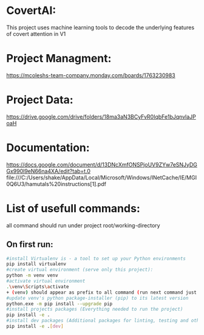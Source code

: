 # CovertAI:
This project uses machine learning tools to decode the underlying features of covert attention in V1

# Project Managment:
https://mcoleshs-team-company.monday.com/boards/1763230983

# Project Data:
https://drive.google.com/drive/folders/18ma3aN3BCyFvR0IqbFe1bJqnvlaJPoaH

# Documentation:
https://docs.google.com/document/d/13DNcXmfONSPjoUV9ZYw7eSNJyDGGx990l9eN66na4XA/edit?tab=t.0
file:///C:/Users/shake/AppData/Local/Microsoft/Windows/INetCache/IE/MGI0Q6U3/hamutals%20instructions[1].pdf

# List of usefull commands:
all command should run under project root/working-directory

## On first run:
```bash 
#install Virtualenv is - a tool to set up your Python environments
pip install virtualenv
#create virtual environment (serve only this project):
python -m venv venv
#activate virtual environment
.\venv\Scripts\activate
+ (venv) should appear as prefix to all command (run next command just after activating venv)
#update venv's python package-installer (pip) to its latest version
python.exe -m pip install --upgrade pip
#install projects packages (Everything needed to run the project)
pip install -e .
#install dev packages (Additional packages for linting, testing and other developer tools)
pip install -e .[dev]
``` 
